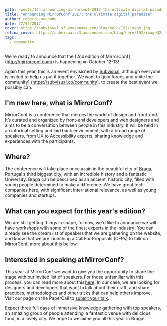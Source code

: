 ```yaml
---
path: /posts/124-announcing-mirrorconf-2017-the-ultimate-digital-paradise
title: "Announcing MirrorConf 2017: the ultimate digital paradise"
author: roberto-machado
date: 27/02/2017
cover: https://subvisual.s3.amazonaws.com/blog/hero/192/image.jpg
retina_cover: https://subvisual.s3.amazonaws.com/blog/hero/192/image@2x.jpg
tags:
  - community
---
```


We’re ready to announce that the [2nd edition of MirrorConf] (http://mirrorconf.com/) is happening on October 12-13!

Again this year, this is an event envisioned by [Subvisual](https://subvisual.co/), although everyone is invited to help us put it together. We want to [join forces and unite the community] (https://subvisual.co/community), to create the best event we possibly can.

## I'm new here, what is MirrorConf?
MirrorConf is a conference that merges the world of design and front-end. It’s curated and organized by front-end developers and web designers and aims to be a conversation between people in this industry. It will be held in an informal setting and laid back environment, with a broad range of speakers, from UX to Accessibility experts, sharing knowledge and experiences with the participants.

## Where?
The conference will take place once again in the beautiful city of [Braga](https://www.youtube.com/watch?v=m9fpqIot7Zs), Portugal’s third biggest city, with an incredible history and a fantastic University. Braga can be described as an ancient, historic city, filled with young people determined to make a difference. We have great tech companies here, with significant international relevance, as well as young companies and startups.

## What can you expect for this year's edition?
We are still getting things in shape, for now, we'd like to announce we will have workshops with some of the finest experts in the industry! You can already see the dream list of speakers that we are gathering on the website, and know that we are launching a Call For Proposals (CFPs) to talk on MirrorConf, more about this bellow. 

## Interested in speaking at MirrorConf?
This year at MirrorConf we want to give you the opportunity to share the stage with our invited list of speakers. For those unfamiliar with this process, you can read more about this [here](https://webgate.ec.europa.eu/fpfis/mwikis/aidco/index.php/Call_for_proposals).
In our case, we are looking for designers and developers that want to talk about their craft, and share practices, methodologies and other tricks that can help others improve. Visit our page on the PaperCall to [submit your talk](https://www.papercall.io/mirrorconf2017).

Expect three full days of immersive knowledge gathering with top speakers, an amazing group of people attending, a fantastic venue with delicious food, in a lovely city.
We hope to welcome you all this year in Braga!


